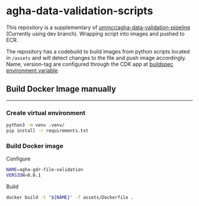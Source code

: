 # agha-data-validation-scripts


This repository is a supplementary of [ummcr/agha-data-validation-pipeline](https://github.com/umccr/agha-data-validation-pipeline) (Currently using dev branch).
Wrapping script into images and pushed to ECR.

The repository has a codebuild to build images from python scripts located in `/assets` and will detect changes to the 
file and push image accordingly. Name, version-tag are configured through the CDK app at [buildspec environment variable](/stacks/codebuild_stack.py#L45).

## Build Docker Image manually
___

### Create virtual environment
```bash
python3 -m venv .venv/
pip install -r requirements.txt
```

### Build Docker image
Configure
```bash
NAME=agha-gdr-file-validation
VERSION=0.0.1
```

Build
```bash
docker build -t "${NAME}" -f assets/Dockerfile .
```